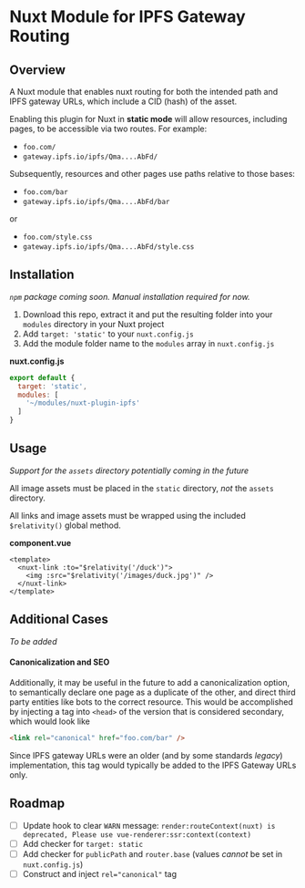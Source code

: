 # Nuxt Module for IPFS Gateway Routing

## Overview

A Nuxt module that enables nuxt routing for both the intended path and IPFS gateway URLs, which include a CID (hash) of the asset.

Enabling this plugin for Nuxt in **static mode** will allow resources, including pages, to be accessible via two routes. For example:

- `foo.com/`
- `gateway.ipfs.io/ipfs/Qma....AbFd/`

Subsequently, resources and other pages use paths relative to those bases:
- `foo.com/bar`
- `gateway.ipfs.io/ipfs/Qma....AbFd/bar`

or
- `foo.com/style.css`
- `gateway.ipfs.io/ipfs/Qma....AbFd/style.css`

## Installation

_`npm` package coming soon. Manual installation required for now._

1. Download this repo, extract it and put the resulting folder into your `modules` directory in your Nuxt project
2. Add `target: 'static'` to your `nuxt.config.js`
3. Add the module folder name to the `modules` array in `nuxt.config.js`

**nuxt.config.js**
```js
export default {
  target: 'static',
  modules: [
    '~/modules/nuxt-plugin-ipfs'
  ]
}
```

## Usage

_Support for the `assets` directory potentially coming in the future_

All image assets must be placed in the `static` directory, _not_ the `assets` directory.

All links and image assets must be wrapped using the included `$relativity()` global method.

**component.vue**
```vue
<template>
  <nuxt-link :to="$relativity('/duck')">
    <img :src="$relativity('/images/duck.jpg')" />
  </nuxt-link>
</template>
```

## Additional Cases
_To be added_

#### Canonicalization and SEO
Additionally, it may be useful in the future to add a canonicalization option, to semantically declare one page as a duplicate of the other, and direct third party entities like bots to the correct resource. This would be accomplished by injecting a tag into `<head>` of the version that is considered secondary, which would look like 

```html
<link rel="canonical" href="foo.com/bar" />
```

Since IPFS gateway URLs were an older (and by some standards _legacy_) implementation, this tag would typically be added to the IPFS Gateway URLs only.

## Roadmap
- [ ] Update hook to clear `WARN` message: `render:routeContext(nuxt) is deprecated, Please use vue-renderer:ssr:context(context)`
- [ ] Add checker for `target: static`
- [ ] Add checker for `publicPath` and `router.base` (values _cannot_ be set in `nuxt.config.js`)
- [ ] Construct and inject `rel="canonical"` tag
